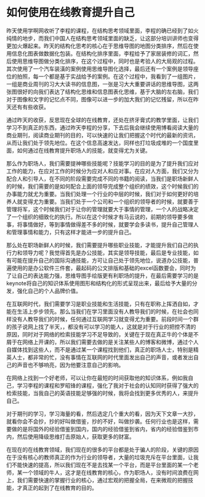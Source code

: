 # 如何使用在线教育提升自己

昨天使用学啊网收听了李程的课程，在结构思考领域里面，李程的确已经到了如火纯情的地步，而我们中国人在结构思考领域里面的缺乏，让这部分培训讲师也变得更加火爆起来。昨天的结构化思考的核心在于思维导图的地图分类排序，然后在使用信息化图表做数据化包装。在结构化排序里面，李程给予了家居装修的词汇，然后使用思维导图做分类化排序，在这个过程中，同时也是考验人的大局观的过程。其次使用了一个汽车装潢的案例使用思维导图化选择，最后还有一个案例是领导座位的拍照，每一个都是基于实战给予的案例。在这个过程中，我看到了一组图片，一组是商业周刊的习大大读书的信息图，一张是习大大重要讲话的思维导图，这两张图很好的向我们表达了结构化思维和信息图表化思维，基于大脑的左右脑，我们对于图像和文字的记忆点不同，图像可以进一步的加大我们的记忆残留，所以在昨天还有有些收获。

通过昨天的收获，反思现在全球的在线教育，还处在挤牙膏式的教学里面，让我们学习不到真正的东西，通过昨天李程的分享，下去后我会继续使用博看阅读大量的商业期刊，阅读商业期刊的目的，可以快速的让我们把握这个时代的最新的资讯，从而让我们处于领先地位。在这个信息高速发达，同样也打垃圾成堆的一个国度里面，如何通过在线教育提升职场人的技能，就变得尤为关键。

那么作为职场人，我们需要提神哪些技能呢？技能学习的目的是为了提升我们应对工作的能力，在应对工作的时候分为应对人和应对事。在应对人方面，我们又分为配合人和引导人，在不同的阶段需要完成不同的书籍的阅读，当我们是职场新鲜人的时候，我们需要的是如何配合上面的领导完成整个组织的绩效，这个时候我们的办事能力就尤为重要。当我们处理一个行业的中层的时候，我们对于如何更好的培养人就变得尤为重要。当我们处于一个公司和一个组织的领导者的时候，就要善于管理将军，这个时候我们对于让你的管理就要大于事情的管理，一个人的战略决定了一个组织的细致化的执行。所以在这个时候才有马云说的，前期的领导要多做事，将事情做好，等到事情做得差不多的时候，就要学会多读书，提升自己管理人和管理事情和能力，只有这样才能进一步的提升自己。

那么处在职场新鲜人的时候，我们需要提升哪些职业技能，才能提升我们自己的执行力和领导力呢？我觉得首先是办公技能，其实是领导技能，最后是专业技能，如有可能在提升自己的国际沟通技能，方可让自己处于领先地位，说道办公技能，普遍使用的是办公软件三件套，最起码的公文排版和基础的excel函数要会，同时为了让自己的表达能力强，思维导图手绘版更有利职场的提升，在最后需要学习的是keynote将自己的知识体系使用图形和结构化的形式呈现出来，最后给予大量的分发，强化自己的个人品牌价值。

在互联网时代，我们需要学习是职业技能和生活技能，只有在职称上挥洒自如，才能在生活上步步领先。那么当我们在学习里面没有人教导我们的时候，在社会也同样没有人教导我们的时候，任何通过互联网学习就变得尤为重要。前段时间一个群的孩子说网上找了半天，，都没有可以学习的能人，这就是对于行业的把控不清的原因，同时对于网络的检索技能学习不足导致的，关键在于现在真正牛的个体是不屑于在网络上开课的，所以我们需要去做的是关注某些人的博客和微博，通过个人自媒体找到这些人，而不是通过某一个课程找到他们，真正的职场人士，特别是精英人士，都非常的忙，没有事情在互联网的时代里面发出自己的声音，或者发出自己的声音也不够响亮，因为他要注意自己的影响。

在网络上找到一个好老师，可以让你在最短的时间获取他的知识体系，例如我自己，学习李程的课程和罗昭锋的课程，强化了我对于社会的认知同时获得了强大的检索技能，当我自己的英语技能足够强的时候，我将会找到更多优秀的人，来提升自己。

对于期刊的学习，学习海量的看，然后选定几个重大的看，因为天下文章一大抄，就看你会不会抄，抄的好叫做借鉴，抄的不好，叫做抄袭。任何行业也是这样，需要做的是将国外的经验借鉴到国内，国内的经验借鉴到省内，省内的经验借鉴到市内，然后使用降级思维打击原始人，获取更多的财富。

在现在的在线教育领域，我们现在的很多的平台都是处于骗人的阶段，关键的原因在于没有核心的教师真正的作为行业的领导者，大量的垃圾充斥在平台里面，让我们不能快速的提高，所以我们现在不是去找某一个平台，而是平台里面的某一个老师，某一个领域的牛人，这才是在线教育的核心，作为职场人，没有时间浪费在网上，我们需要快速的掌握行业的核心，通过宏观的把握全局，在来微观的把握技能，才真正的起到了在线教育的目的。
